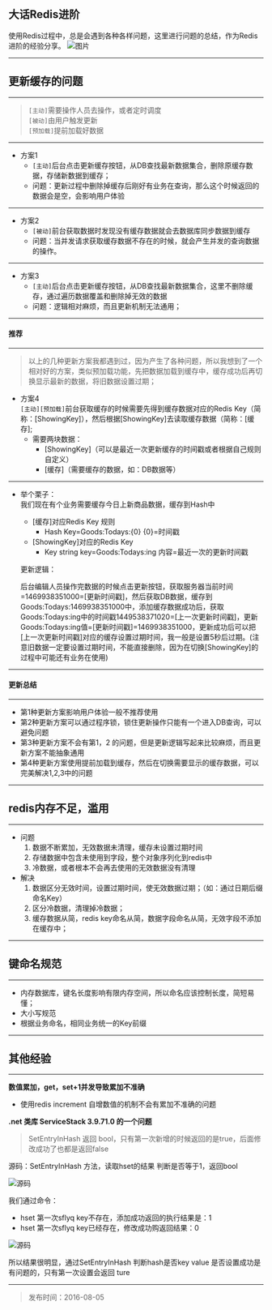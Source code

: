 ## 大话Redis进阶

使用Redis过程中，总是会遇到各种各样问题，这里进行问题的总结，作为Redis 进阶的经验分享。
![图片](https://sflaqiu.github.io/imgs/r_bz.jpg) 








---

## 更新缓存的问题

---

> `[主动]`需要操作人员去操作，或者定时调度   
> `[被动]`由用户触发更新    
> `[预加载]`提前加载好数据

---

* 方案1  
    * `[主动]`后台点击更新缓存按钮，从DB查找最新数据集合，删除原缓存数据，存储新数据到缓存；   
    * 问题：更新过程中删除掉缓存后刚好有业务在查询，那么这个时候返回的数据会是空，会影响用户体验

---

* 方案2    
    * `[被动]`前台获取数据时发现没有缓存数据就会去数据库同步数据到缓存     
    * 问题：当并发请求获取缓存数据不存在的时候，就会产生并发的查询数据的操作。

---

* 方案3   
    * `[主动]`后台点击更新缓存按钮，从DB查找最新数据集合，这里不删除缓存，通过遍历数据覆盖和删除掉无效的数据   
    * 问题：逻辑相对麻烦，而且更新机制无法通用；
    
---

#### 推荐

---

> 以上的几种更新方案我都遇到过，因为产生了各种问题，所以我想到了一个相对好的方案，类似预加载功能，先把数据加载到缓存中，缓存成功后再切换显示最新的数据，将旧数据设置过期；   

* 方案4  
    `[主动][预加载]`前台获取缓存的时候需要先得到缓存数据对应的Redis Key（简称：[ShowingKey]），然后根据[ShowingKey]去读取缓存数据（简称：[缓存];
    * 需要两块数据：
        * [ShowingKey]（可以是最近一次更新缓存的时间戳或者根据自己规则自定义）
        * [缓存]（需要缓存的数据，如：DB数据等）
      
---  

* 举个栗子：        
    我们现在有个业务需要缓存今日上新商品数据，缓存到Hash中   
    * [缓存]对应Redis Key 规则
        * Hash Key=Goods:Todays:{0}  {0}=时间戳
    * [ShowingKey]对应的Redis Key  
        * Key string key=Goods:Todays:ing  内容=最近一次的更新时间戳

    更新逻辑：  
    
    后台编辑人员操作完数据的时候点击更新按钮，获取服务器当前时间=1469938351000=[更新时间戳]，然后获取DB数据，缓存到Goods:Todays:1469938351000中，添加缓存数据成功后，获取Goods:Todays:ing中的时间戳1449538371020=[上一次更新时间戳]，更新Goods:Todays:ing值=[更新时间戳]=1469938351000，更新成功后可以把[上一次更新时间戳]对应的缓存设置过期时间，我一般是设置5秒后过期。(注意旧数据一定要设置过期时间，不能直接删除，因为在切换[ShowingKey]的过程中可能还有业务在使用)
    
---

#### 更新总结

---

* 第1种更新方案影响用户体验一般不推荐使用
* 第2种更新方案可以通过程序锁，锁住更新操作只能有一个进入DB查询，可以避免问题
* 第3种更新方案不会有第1，2 的问题，但是更新逻辑写起来比较麻烦，而且更新方案不能抽象通用
* 第4种更新方案使用提前加载到缓存，然后在切换需要显示的缓存数据，可以完美解决1,2,3中的问题
 
---
 
## redis内存不足，滥用

---

* 问题
    1. 数据不断累加，无效数据未清理，缓存未设置过期时间  
    2. 存储数据中包含未使用到字段，整个对象序列化到redis中
    3. 冷数据，或者根本不会再去使用的无效数据没有清理
* 解决
    1. 数据区分无效时间，设置过期时间，使无效数据过期；（如：通过日期后缀命名Key）
    2. 区分冷数据，清理掉冷数据；
    3. 缓存数据从简，redis key命名从简，数据字段命名从简，无效字段不添加在缓存中；

---

## 键命名规范

---

* 内存数据库，键名长度影响有限内存空间，所以命名应该控制长度，简短易懂；
* 大小写规范
* 根据业务命名，相同业务统一的Key前缀

---

## 其他经验

---

**数值累加，get，set+1并发导致累加不准确**
* 使用redis increment  自增数值的机制不会有累加不准确的问题

**.net 类库 ServiceStack 3.9.71.0 的一个问题**    
> SetEntryInHash 返回 bool，只有第一次新增的时候返回的是true，后面修改成功了也都是返回false

 源码：SetEntryInHash 方法，读取hset的结果 判断是否等于1，返回bool  
 
![源码](https://sflaqiu.github.io/imgs/r2.png)  

我们通过命令：   
* hset 第一次sflyq  key不存在，添加成功返回的执行结果是：1
* hset 第一次sflyq  key已经存在，修改成功购返回结果：0

![源码](https://sflaqiu.github.io/imgs/r1.png)  

所以结果很明显，通过SetEntryInHash  判断hash是否key value 是否设置成功是有问题的，只有第一次设置会返回 ture  

---

> 发布时间：2016-08-05